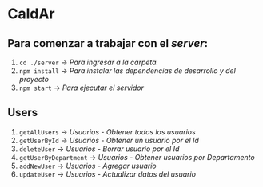 # CaldAr

## Para comenzar a trabajar con el _server_:

1. `cd ./server` -> _Para ingresar a la carpeta._
2. `npm install` -> _Para instalar las dependencias de desarrollo y del proyecto_
3. `npm start` -> _Para ejecutar el servidor_

## Users

1. `getAllUsers` -> _Usuarios - Obtener todos los usuarios_
2. `getUserById` -> _Usuarios - Obtener un usuario por el Id_
3. `deleteUser` -> _Usuarios - Borrar usuario por el Id_
4. `getUserByDepartment` -> _Usuarios - Obtener usuarios por Departamento_
5. `addNewUser` -> _Usuarios - Agregar usuario_
6. `updateUser` -> _Usuarios - Actualizar datos del usuario_
